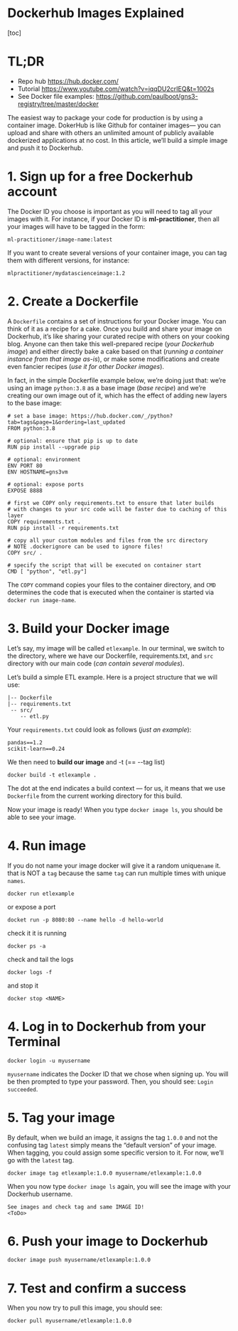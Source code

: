 # Dockerhub Images Explained

[toc]



# TL;DR

* Repo hub https://hub.docker.com/
* Tutorial https://www.youtube.com/watch?v=iqqDU2crIEQ&t=1002s
* See Docker file examples: https://github.com/paulboot/gns3-registry/tree/master/docker



The easiest way to package your code for production is by using a container image. DokerHub is like Github for container images— you can upload and share with others an unlimited amount of publicly available dockerized applications at no cost. In this article, we’ll build a simple image and push it to Dockerhub.

# 1. Sign up for a free Dockerhub account

The Docker ID you choose is important as you will need to tag all your images with it. For instance, if your Docker ID is **ml-practitioner**, then all your images will have to be tagged in the form:

```
ml-practitioner/image-name:latest
```

If you want to create several versions of your container image, you can tag them with different versions, for instance:

```
mlpractitioner/mydatascienceimage:1.2
```

# 2. Create a Dockerfile

A `Dockerfile` contains a set of instructions for your Docker image. You can think of it as a recipe for a cake. Once you build and share your image on Dockerhub, it’s like sharing your curated recipe with others on your cooking blog. Anyone can then take this well-prepared recipe (*your Dockerhub image*) and either directly bake a cake based on that (*running a container instance from that image as-is*), or make some modifications and create even fancier recipes (*use it for other Docker images*).

In fact, in the simple Dockerfile example below, we’re doing just that: we’re using an image `python:3.8` as a base image (*base recipe*) and we’re creating our own image out of it, which has the effect of adding new layers to the base image:

```
# set a base image: https://hub.docker.com/_/python?tab=tags&page=1&ordering=last_updated
FROM python:3.8

# optional: ensure that pip is up to date
RUN pip install --upgrade pip

# optional: environment
ENV PORT 80
ENV HOSTNAME=gns3vm

# optional: expose ports
EXPOSE 8888

# first we COPY only requirements.txt to ensure that later builds
# with changes to your src code will be faster due to caching of this layer
COPY requirements.txt .
RUN pip install -r requirements.txt

# copy all your custom modules and files from the src directory
# NOTE .dockerignore can be used to ignore files!
COPY src/ .

# specify the script that will be executed on container start
CMD [ "python", "etl.py"]
```

The `COPY` command copies your files to the container directory, and `CMD` determines the code that is executed when the container is started via `docker run image-name`.

# 3. Build your Docker image

Let’s say, my image will be called `etlexample`. In our terminal, we switch to the directory, where we have our Dockerfile, requirements.txt, and `src` directory with our main code (*can contain several modules*).

Let’s build a simple ETL example. Here is a project structure that we will use:

```
|-- Dockerfile
|-- requirements.txt
 -- src/
    -- etl.py
```

Your `requirements.txt` could look as follows (*just an example*):

```
pandas==1.2
scikit-learn==0.24
```

We then need to **build our image** and -t (== --tag list)

```
docker build -t etlexample .
```

The dot at the end indicates a build context — for us, it means that we use `Dockerfile` from the current working directory for this build.

Now your image is ready! When you type `docker image ls`, you should be able to see your image.

# 4. Run image

If you do not name your image docker will give it a random unique`name` it. that is NOT a `tag` because the same `tag` can run multiple times with unique `names`.

`docker run etlexample`

or expose a port

`docket run -p 8080:80 --name hello -d hello-world`

check it it is running

`docker ps -a`

check and tail the logs

`docker logs -f`

and stop it

`docker stop <NAME>`

# 4. Log in to Dockerhub from your Terminal

```
docker login -u myusername
```

`myusername` indicates the Docker ID that we chose when signing up. You will be then prompted to type your password. Then, you should see: `Login succeeded`.

# 5. Tag your image

By default, when we build an image, it assigns the tag `1.0.0` and not the confusing tag `latest` simply means the “default version” of your image. When tagging, you could assign some specific version to it. For now, we’ll go with the `latest` tag.

```
docker image tag etlexample:1.0.0 myusername/etlexample:1.0.0
```

When you now type `docker image ls` again, you will see the image with your Dockerhub username.

```
See images and check tag and same IMAGE ID!
<ToDo>
```



# 6. Push your image to Dockerhub

```
docker image push myusername/etlexample:1.0.0
```

# 7. Test and confirm a success

When you now try to pull this image, you should see:

```
docker pull myusername/etlexample:1.0.0

```

